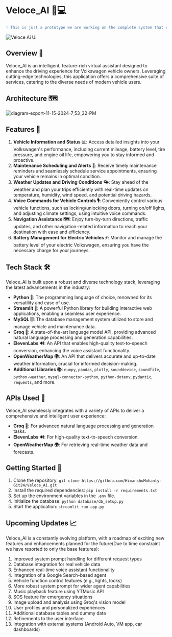 # Veloce_AI 🚗💻
```diff
! This is just a prototype we are working on the complete system that can be integrated with the Car System and the mobile apps in the future.
```
![Veloce Ai Ui](https://github.com/user-attachments/assets/626972b8-8eca-4b5e-a24f-915c48e56643)

## Overview 🌟
Veloce_AI is an intelligent, feature-rich virtual assistant designed to enhance the driving experience for Volkswagen vehicle owners. Leveraging cutting-edge technologies, this application offers a comprehensive suite of services, catering to the diverse needs of modern vehicle users.

## Architecture 🗺️
![diagram-export-11-15-2024-7_53_32-PM](https://github.com/user-attachments/assets/52063c73-2930-4395-af0a-975475a8942e)

## Features 🌟
1. **Vehicle Information and Status 📊**: Access detailed insights into your Volkswagen's performance, including current mileage, battery level, tire pressure, and engine oil life, empowering you to stay informed and proactive.
2. **Maintenance Scheduling and Alerts 🔔**: Receive timely maintenance reminders and seamlessly schedule service appointments, ensuring your vehicle remains in optimal condition.
3. **Weather Updates and Driving Conditions 🌤️**: Stay ahead of the weather and plan your trips efficiently with real-time updates on temperature, humidity, wind speed, and potential driving hazards.
4. **Voice Commands for Vehicle Controls 🎙️**: Conveniently control various vehicle functions, such as locking/unlocking doors, turning on/off lights, and adjusting climate settings, using intuitive voice commands.
5. **Navigation Assistance 🗺️**: Enjoy turn-by-turn directions, traffic updates, and other navigation-related information to reach your destination with ease and efficiency.
6. **Battery Management for Electric Vehicles ⚡**: Monitor and manage the battery level of your electric Volkswagen, ensuring you have the necessary charge for your journeys.

## Tech Stack 🛠️
Veloce_AI is built upon a robust and diverse technology stack, leveraging the latest advancements in the industry:

- **Python 🐍**: The programming language of choice, renowned for its versatility and ease of use.
- **Streamlit 🚀**: A powerful Python library for building interactive web applications, enabling a seamless user experience.
- **MySQL 🗄️**: The database management system utilized to store and manage vehicle and maintenance data.
- **Groq 🧠**: A state-of-the-art language model API, providing advanced natural language processing and generation capabilities.
- **ElevenLabs 🔊**: An API that enables high-quality text-to-speech conversion, enhancing the voice assistant functionality.
- **OpenWeatherMap 🌍**: An API that delivers accurate and up-to-date weather information, crucial for informed decision-making.
- **Additional Libraries 📚**: `numpy`, `pandas`, `plotly`, `sounddevice`, `soundfile`, `python-weather`, `mysql-connector-python`, `python-dotenv`, `pydantic`, `requests`, and more.

## APIs Used 🔑
Veloce_AI seamlessly integrates with a variety of APIs to deliver a comprehensive and intelligent user experience:

- **Groq 🧠**: For advanced natural language processing and generation tasks.
- **ElevenLabs 🔊**: For high-quality text-to-speech conversion.
- **OpenWeatherMap 🌍**: For retrieving real-time weather data and forecasts.

## Getting Started 🚀
1. Clone the repository: `git clone https://github.com/HimanshuMohanty-Git24/Veloce_Ai.git`
2. Install the required dependencies: `pip install -r requirements.txt`
3. Set up the environment variables in the `.env` file.
4. Initialize the database: `python database/db_setup.py`
5. Start the application: `streamlit run app.py`

## Upcoming Updates 📈
Veloce_AI is a constantly evolving platform, with a roadmap of exciting new features and enhancements planned for the future(Due to time constraint we have resorted to only the base features):

1. Improved system prompt handling for different request types
2. Database integration for real vehicle data
3. Enhanced real-time voice assistant functionality
4. Integration of a Google Search-based agent
5. Vehicle function control features (e.g., lights, locks)
6. More robust system prompt for wider agent capabilities
7. Music playback feature using YTMusic API
8. SOS feature for emergency situations
9. Image upload and analysis using Groq's vision model
10. User profiles and personalized experiences
11. Additional database tables and dummy data
12. Refinements to the user interface
13. Integration with external systems (Android Auto, VM app, car dashboards)